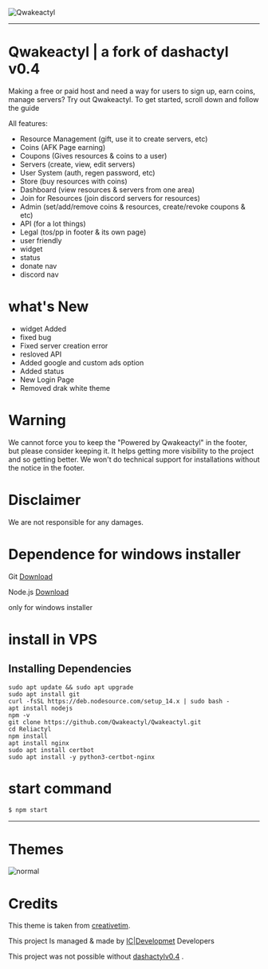 ![Qwakeactyl](https://cdn.discordapp.com/attachments/947690427941785600/949198396118433792/unknown.png)
 
<hr>

# Qwakeactyl | a fork of dashactyl v0.4
Making a free or paid host and need a way for users to sign up, earn coins, manage servers? Try out Qwakeactyl.
To get started, scroll down and follow the guide

All features:
- Resource Management (gift, use it to create servers, etc)
- Coins (AFK Page earning)
- Coupons (Gives resources & coins to a user)
- Servers (create, view, edit servers)
- User System (auth, regen password, etc)
- Store (buy resources with coins)
- Dashboard (view resources & servers from one area)
- Join for Resources (join discord servers for resources)
- Admin (set/add/remove coins & resources, create/revoke coupons & etc)
- API (for a lot things)
- Legal (tos/pp in footer & its own page)
- user friendly
- widget
- status
- donate nav
- discord nav

# what's New
- widget Added
- fixed bug
- Fixed server creation error
- resloved API
- Added google and custom ads option
- Added status
- New Login Page 
- Removed drak white theme

# Warning

We cannot force you to keep the "Powered by Qwakeactyl" in the footer, but please consider keeping it. It helps getting more visibility to the project and so getting better. We won't do technical support for installations without the notice in the footer.

# Disclaimer

We are not responsible for any damages.

# Dependence for windows installer

Git [Download](https://git-scm.com/downloads)

Node.js [Download](https://nodejs.org/en/download/)

only for windows installer

# install in VPS

<h2>Installing Dependencies</h2>

`sudo apt update && sudo apt upgrade`<br>
`sudo apt install git`<br>
`curl -fsSL https://deb.nodesource.com/setup_14.x | sudo bash -`<br>
`apt install nodejs`<br>
`npm -v`<br>
`git clone https://github.com/Qwakeactyl/Qwakeactyl.git`<br>
`cd Reliactyl`<br>
`npm install`<br>
`apt install nginx`<br>
`sudo apt install certbot`<br>
`sudo apt install -y python3-certbot-nginx`


# start command
```js
$ npm start
```

<hr>

# Themes

![normal](https://cdn.discordapp.com/attachments/947690427941785600/949198396118433792/unknown.png)




# Credits
This theme is taken from [creativetim](https://github.com/creativetimofficial).

This project Is managed & made by [IC|Developmet](https://github.com/Team-IC) Developers

This project was not possible without [dashactylv0.4](https://github.com/Votion-Development/Dashactyl-0.4) .



